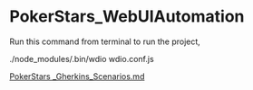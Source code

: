 # PokerStars_WebUIAutomation

Run this command from terminal to run the project,

./node_modules/.bin/wdio wdio.conf.js

[PokerStars _Gherkins_Scenarios.md](https://github.com/Chandra826/PokerStars_WebUIAutomation/files/11090728/PokerStars._Gherkins_Scenarios.md)
